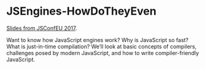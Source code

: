 # JSEngines-HowDoTheyEven

[Slides from JSConfEU 2017](https://fhinkel.github.io/JSEngines-HowDoTheyEven/JSConfEU/).

Want to know how JavaScript engines work? Why is JavaScript so fast? What is just-in-time compilation? We’ll look at basic concepts of compilers, challenges posed by modern JavaScript, and how to write compiler-friendly JavaScript.

